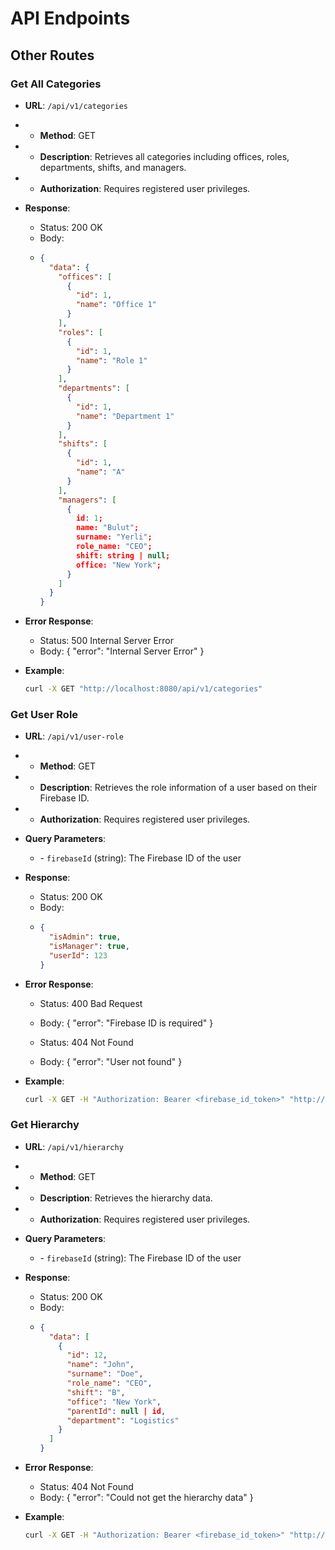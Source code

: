 # API Endpoints

## Other Routes

### Get All Categories

- **URL**: `/api/v1/categories`
- - **Method**: GET
- - **Description**: Retrieves all categories including offices, roles, departments, shifts, and managers.
- - **Authorization**: Requires registered user privileges.
- **Response**:

  - Status: 200 OK
  - Body:
  - ```json
    {
      "data": {
        "offices": [
          {
            "id": 1,
            "name": "Office 1"
          }
        ],
        "roles": [
          {
            "id": 1,
            "name": "Role 1"
          }
        ],
        "departments": [
          {
            "id": 1,
            "name": "Department 1"
          }
        ],
        "shifts": [
          {
            "id": 1,
            "name": "A"
          }
        ],
        "managers": [
          {
            id: 1;
            name: "Bulut";
            surname: "Yerli";
            role_name: "CEO";
            shift: string | null;
            office: "New York";
          }
        ]
      }
    }
    ```

- **Error Response**:
  - Status: 500 Internal Server Error
  - Body: { "error": "Internal Server Error" }
- **Example**:
  ```bash
  curl -X GET "http://localhost:8080/api/v1/categories"
  ```

### Get User Role

- **URL**: `/api/v1/user-role`
- - **Method**: GET
- - **Description**: Retrieves the role information of a user based on their Firebase ID.
- - **Authorization**: Requires registered user privileges.
- **Query Parameters**:
  - - `firebaseId` (string): The Firebase ID of the user
- **Response**:

  - Status: 200 OK
  - Body:
  - ```json
    {
      "isAdmin": true,
      "isManager": true,
      "userId": 123
    }
    ```

- **Error Response**:

  - Status: 400 Bad Request

  - Body: { "error": "Firebase ID is required" }

  - Status: 404 Not Found
  - Body: { "error": "User not found" }

- **Example**:

  ```bash
  curl -X GET -H "Authorization: Bearer <firebase_id_token>" "http://localhost:8080/api/v1/user-role?firebaseId=example_firebase_id"
  ```

### Get Hierarchy

- **URL**: `/api/v1/hierarchy`
- - **Method**: GET
- - **Description**: Retrieves the hierarchy data.
- - **Authorization**: Requires registered user privileges.
- **Query Parameters**:
  - - `firebaseId` (string): The Firebase ID of the user
- **Response**:

  - Status: 200 OK
  - Body:
  - ```json
    {
      "data": [
        {
          "id": 12,
          "name": "John",
          "surname": "Doe",
          "role_name": "CEO",
          "shift": "B",
          "office": "New York",
          "parentId": null | id,
          "department": "Logistics"
        }
      ]
    }
    ```

- **Error Response**:

  - Status: 404 Not Found
  - Body: { "error": "Could not get the hierarchy data" }

- **Example**:

  ```bash
  curl -X GET -H "Authorization: Bearer <firebase_id_token>" "http://localhost:8080/api/v1/hierarchy"
  ```
